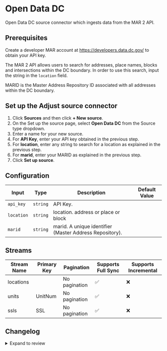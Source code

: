 # Open Data DC

Open Data DC source connector which ingests data from the MAR 2 API.

## Prerequisites

Create a developer MAR account at https://developers.data.dc.gov/ to obtain your API key.

The MAR 2 API allows users to search for addresses, place names, blocks and intersections within the DC boundary.
In order to use this search, input the string in the `location` field.

MARID is the Master Address Repository ID associated with all addresses within the DC boundary. 

## Set up the Adjust source connector

1. Click **Sources** and then click **+ New source**.
2. On the Set up the source page, select **Open Data DC** from the Source type dropdown.
3. Enter a name for your new source.
4. For **API Key**, enter your API key obtained in the previous step.
5. For **location**, enter any string to search for a location as explained in the previous step.
6. For **marid**, enter your MARID as explained in the previous step.
7. Click **Set up source**.

## Configuration

| Input | Type | Description | Default Value |
|-------|------|-------------|---------------|
| `api_key` | `string` | API Key.  |  |
| `location` | `string` | location. address or place or block |  |
| `marid` | `string` | marid. A unique identifier (Master Address Repository). |  |

## Streams
| Stream Name | Primary Key | Pagination | Supports Full Sync | Supports Incremental |
|-------------|-------------|------------|---------------------|----------------------|
| locations |  | No pagination | ✅ |  ❌  |
| units | UnitNum | No pagination | ✅ |  ❌  |
| ssls | SSL | No pagination | ✅ |  ❌  |

## Changelog

<details>
  <summary>Expand to review</summary>

| Version          | Date              | Pull Request | Subject        |
|------------------|-------------------|--------------|----------------|
| 0.0.17 | 2025-03-29 | [56178](https://github.com/airbytehq/airbyte/pull/56178) | Update dependencies |
| 0.0.16 | 2025-03-08 | [55544](https://github.com/airbytehq/airbyte/pull/55544) | Update dependencies |
| 0.0.15 | 2025-03-01 | [55032](https://github.com/airbytehq/airbyte/pull/55032) | Update dependencies |
| 0.0.14 | 2025-02-23 | [54614](https://github.com/airbytehq/airbyte/pull/54614) | Update dependencies |
| 0.0.13 | 2025-02-15 | [53992](https://github.com/airbytehq/airbyte/pull/53992) | Update dependencies |
| 0.0.12 | 2025-02-08 | [53454](https://github.com/airbytehq/airbyte/pull/53454) | Update dependencies |
| 0.0.11 | 2025-02-01 | [52977](https://github.com/airbytehq/airbyte/pull/52977) | Update dependencies |
| 0.0.10 | 2025-01-25 | [52498](https://github.com/airbytehq/airbyte/pull/52498) | Update dependencies |
| 0.0.9 | 2025-01-18 | [51893](https://github.com/airbytehq/airbyte/pull/51893) | Update dependencies |
| 0.0.8 | 2025-01-11 | [51349](https://github.com/airbytehq/airbyte/pull/51349) | Update dependencies |
| 0.0.7 | 2024-12-28 | [50239](https://github.com/airbytehq/airbyte/pull/50239) | Update dependencies |
| 0.0.6 | 2024-12-14 | [49703](https://github.com/airbytehq/airbyte/pull/49703) | Update dependencies |
| 0.0.5 | 2024-12-12 | [49364](https://github.com/airbytehq/airbyte/pull/49364) | Update dependencies |
| 0.0.4 | 2024-12-11 | [49096](https://github.com/airbytehq/airbyte/pull/49096) | Starting with this version, the Docker image is now rootless. Please note that this and future versions will not be compatible with Airbyte versions earlier than 0.64 |
| 0.0.3 | 2024-10-29 | [47912](https://github.com/airbytehq/airbyte/pull/47912) | Update dependencies |
| 0.0.2 | 2024-10-28 | [47594](https://github.com/airbytehq/airbyte/pull/47594) | Update dependencies |
| 0.0.1 | 2024-10-06 | | Initial release by [@aazam-gh](https://github.com/aazam-gh) via Connector Builder |

</details>
